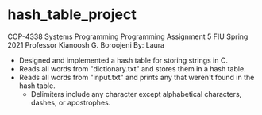 # hash_table_project
COP-4338 Systems Programming
Programming Assignment 5
FIU Spring 2021
Professor Kianoosh G. Boroojeni
By: Laura 

- Designed and implemented a hash table for storing strings in C.
- Reads all words from "dictionary.txt" and stores them in a hash table.
- Reads all words from "input.txt" and prints any that weren't found in the hash table.
    -   Delimiters include any character except alphabetical characters, dashes, or apostrophes.